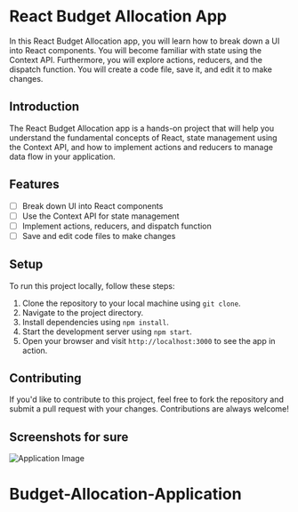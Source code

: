 # React Budget Allocation App

In this React Budget Allocation app, you will learn how to break down a UI into React components. You will become familiar with state using the Context API. Furthermore, you will explore actions, reducers, and the dispatch function. You will create a code file, save it, and edit it to make changes.

## Introduction

The React Budget Allocation app is a hands-on project that will help you understand the fundamental concepts of React, state management using the Context API, and how to implement actions and reducers to manage data flow in your application.

## Features

- [ ] Break down UI into React components
- [ ] Use the Context API for state management
- [ ] Implement actions, reducers, and dispatch function
- [ ] Save and edit code files to make changes

## Setup

To run this project locally, follow these steps:

1. Clone the repository to your local machine using `git clone`.
2. Navigate to the project directory.
3. Install dependencies using `npm install`.
4. Start the development server using `npm start`.
5. Open your browser and visit `http://localhost:3000` to see the app in action.

## Contributing

If you'd like to contribute to this project, feel free to fork the repository and submit a pull request with your changes. Contributions are always welcome!

## Screenshots for sure
![Application Image]([image_url](https://drive.google.com/file/d/1DXdnMfvZK5lGrFvCcnRwiE5wP3Klj5rT/view?usp=sharing)https://drive.google.com/file/d/1DXdnMfvZK5lGrFvCcnRwiE5wP3Klj5rT/view?usp=sharing)



# Budget-Allocation-Application
